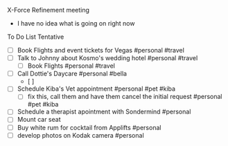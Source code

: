 X-Force Refinement meeting
- I have no idea what is going on right now


To Do List Tentative
- [ ] Book Flights and event tickets for Vegas #personal #travel
- [ ] Talk to Johnny about Kosmo's wedding hotel #personal #travel
	- [ ] Book Flights #personal #travel
- [ ] Call Dottie's Daycare #personal #bella
	- [ ] 
- [ ] Schedule Kiba's Vet appointment #personal #pet #kiba
	- [ ] fix this, call them and have them cancel the initial request #personal #pet #kiba
- [ ] Schedule a therapist apointment with Sondermind #personal
- [ ] Mount car seat
- [ ] Buy white rum for cocktail from Applifts #personal 
- [ ] develop photos on Kodak camera #personal 